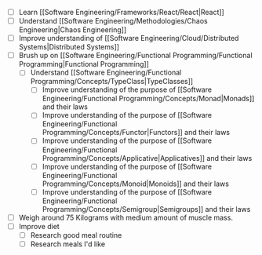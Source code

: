 - [ ] Learn [[Software Engineering/Frameworks/React/React|React]]
- [ ] Understand [[Software Engineering/Methodologies/Chaos Engineering|Chaos Engineering]]
- [ ] Improve understanding of [[Software Engineering/Cloud/Distributed Systems|Distributed Systems]]
- [ ] Brush up on [[Software Engineering/Functional Programming/Functional Programming|Functional Programming]]
	- [ ] Understand [[Software Engineering/Functional Programming/Concepts/TypeClass|TypeClasses]]
		- [ ] Improve understanding of the purpose of [[Software Engineering/Functional Programming/Concepts/Monad|Monads]] and their laws
		- [ ] Improve understanding of the purpose of [[Software Engineering/Functional Programming/Concepts/Functor|Functors]] and their laws
		- [ ] Improve understanding of the purpose of [[Software Engineering/Functional Programming/Concepts/Applicative|Applicatives]] and their laws
		- [ ] Improve understanding of the purpose of [[Software Engineering/Functional Programming/Concepts/Monoid|Monoids]] and their laws
		- [ ] Improve understanding of the purpose of [[Software Engineering/Functional Programming/Concepts/Semigroup|Semigroups]] and their laws
- [ ] Weigh around 75 Kilograms with medium amount of muscle mass. 
- [ ] Improve diet
	- [ ] Research good meal routine
	- [ ] Research meals I'd like